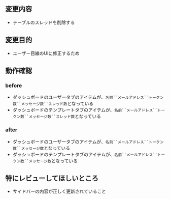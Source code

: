 ## 変更内容
- テーブルのスレッドを削除する

## 変更目的
- ユーザー目線のUIに修正するため

## 動作確認

### before
- ダッシュボードのユーザータブのアイテムが、`名前``メールアドレス``トークン数``メッセージ数``スレッド数`となっている
- ダッシュボードのテンプレートタブのアイテムが、`名前``メールアドレス``トークン数``メッセージ数``スレッド数`となっている

### after
- ダッシュボードのユーザータブのアイテムが、`名前``メールアドレス``トークン数``メッセージ数`となっている
- ダッシュボードのテンプレートタブのアイテムが、`名前``メールアドレス``トークン数``メッセージ数`となっている

## 特にレビューしてほしいところ
- サイドバーの内容が正しく更新されていること